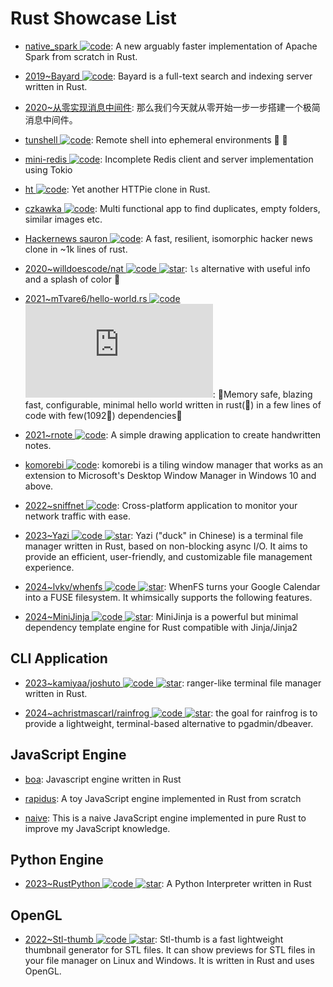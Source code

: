# Rust Showcase List

- [native_spark ![code](https://ng-tech.icu/assets/code.svg)](https://github.com/rajasekarv/native_spark): A new arguably faster implementation of Apache Spark from scratch in Rust.

- [2019~Bayard ![code](https://ng-tech.icu/assets/code.svg)](https://github.com/mosuka/bayard): Bayard is a full-text search and indexing server written in Rust.

- [2020~从零实现消息中间件](https://github.com/nkbai/learnrustbynats): 那么我们今天就从零开始一步一步搭建一个极简消息中间件。

- [tunshell ![code](https://ng-tech.icu/assets/code.svg)](https://github.com/TimeToogo/tunshell): Remote shell into ephemeral environments 🐚 🦀

- [mini-redis ![code](https://ng-tech.icu/assets/code.svg)](https://github.com/tokio-rs/mini-redis): Incomplete Redis client and server implementation using Tokio

- [ht ![code](https://ng-tech.icu/assets/code.svg)](https://github.com/ducaale/ht): Yet another HTTPie clone in Rust.

- [czkawka ![code](https://ng-tech.icu/assets/code.svg)](https://github.com/qarmin/czkawka): Multi functional app to find duplicates, empty folders, similar images etc.

- [Hackernews sauron ![code](https://ng-tech.icu/assets/code.svg)](https://github.com/ivanceras/hackernews-sauron): A fast, resilient, isomorphic hacker news clone in ~1k lines of rust.

- [2020~willdoescode/nat ![code](https://ng-tech.icu/assets/code.svg) ![star](https://img.shields.io/github/stars/willdoescode/nat)](https://github.com/willdoescode/nat): `ls` alternative with useful info and a splash of color 🎨

- [2021~mTvare6/hello-world.rs ![code](https://ng-tech.icu/assets/code.svg) ![star](https://img.shields.io/github/stars/mTvare6/hello-world.rs)](https://github.com/mTvare6/hello-world.rs): 🚀Memory safe, blazing fast, configurable, minimal hello world written in rust(🚀) in a few lines of code with few(1092🚀) dependencies🚀

- [2021~rnote ![code](https://ng-tech.icu/assets/code.svg)](https://github.com/flxzt/rnote): A simple drawing application to create handwritten notes.

- [komorebi ![code](https://ng-tech.icu/assets/code.svg)](https://github.com/LGUG2Z/komorebi): komorebi is a tiling window manager that works as an extension to Microsoft's Desktop Window Manager in Windows 10 and above.

- [2022~sniffnet ![code](https://ng-tech.icu/assets/code.svg)](https://github.com/GyulyVGC/sniffnet): Cross-platform application to monitor your network traffic with ease.

- [2023~Yazi ![code](https://ng-tech.icu/assets/code.svg) ![star](https://img.shields.io/github/stars/sxyazi/yazi)](https://github.com/sxyazi/yazi): Yazi ("duck" in Chinese) is a terminal file manager written in Rust, based on non-blocking async I/O. It aims to provide an efficient, user-friendly, and customizable file management experience.

- [2024~lvkv/whenfs ![code](https://ng-tech.icu/assets/code.svg) ![star](https://img.shields.io/github/stars/lvkv/whenfs)](https://github.com/lvkv/whenfs): WhenFS turns your Google Calendar into a FUSE filesystem. It whimsically supports the following features.

- [2024~MiniJinja ![code](https://ng-tech.icu/assets/code.svg) ![star](https://img.shields.io/github/stars/mitsuhiko/minijinja)](https://github.com/mitsuhiko/minijinja): MiniJinja is a powerful but minimal dependency template engine for Rust compatible with Jinja/Jinja2

## CLI Application

- [2023~kamiyaa/joshuto ![code](https://ng-tech.icu/assets/code.svg) ![star](https://img.shields.io/github/stars/kamiyaa/joshuto)](https://github.com/kamiyaa/joshuto): ranger-like terminal file manager written in Rust.

- [2024~achristmascarl/rainfrog ![code](https://ng-tech.icu/assets/code.svg) ![star](https://img.shields.io/github/stars/achristmascarl/rainfrog)](https://github.com/achristmascarl/rainfrog): the goal for rainfrog is to provide a lightweight, terminal-based alternative to pgadmin/dbeaver.

## JavaScript Engine

- [boa](https://github.com/jasonwilliams/boa): Javascript engine written in Rust

- [rapidus](https://github.com/maekawatoshiki/rapidus): A toy JavaScript engine implemented in Rust from scratch

- [naive](https://github.com/hsiaosiyuan0/naive): This is a naive JavaScript engine implemented in pure Rust to improve my JavaScript knowledge.

## Python Engine

- [2023~RustPython ![code](https://ng-tech.icu/assets/code.svg) ![star](https://img.shields.io/github/stars/RustPython/RustPython)](https://github.com/RustPython/RustPython): A Python Interpreter written in Rust

## OpenGL

- [2022~Stl-thumb ![code](https://ng-tech.icu/assets/code.svg) ![star](https://img.shields.io/github/stars/unlimitedbacon/stl-thumb)](https://github.com/unlimitedbacon/stl-thumb): Stl-thumb is a fast lightweight thumbnail generator for STL files. It can show previews for STL files in your file manager on Linux and Windows. It is written in Rust and uses OpenGL.
